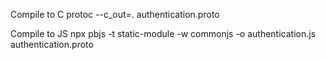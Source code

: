 Compile to C
protoc --c_out=. authentication.proto

Compile to JS
npx pbjs -t static-module -w commonjs -o authentication.js authentication.proto